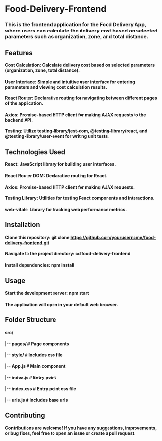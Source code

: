 # Food-Delivery-Frontend

### This is the frontend application for the Food Delivery App, where users can calculate the delivery cost based on selected parameters such as organization, zone, and total distance.

## Features

#### Cost Calculation: Calculate delivery cost based on selected parameters (organization, zone, total distance).
#### User Interface: Simple and intuitive user interface for entering parameters and viewing cost calculation results.
#### React Router: Declarative routing for navigating between different pages of the application.
#### Axios: Promise-based HTTP client for making AJAX requests to the backend API.
#### Testing: Utilize testing-library/jest-dom, @testing-library/react, and @testing-library/user-event for writing unit tests.

## Technologies Used

#### React: JavaScript library for building user interfaces.
#### React Router DOM: Declarative routing for React.
#### Axios: Promise-based HTTP client for making AJAX requests.
#### Testing Library: Utilities for testing React components and interactions.
#### web-vitals: Library for tracking web performance metrics.

## Installation

#### Clone this repository: git clone https://github.com/yourusername/food-delivery-frontend.git
#### Navigate to the project directory: cd food-delivery-frontend
#### Install dependencies: npm install

## Usage
#### Start the development server: npm start
#### The application will open in your default web browser.

## Folder Structure

#### src/
#### |-- pages/                 # Page components
#### |-- style/                 # Includes css file
#### |-- App.js                 # Main component
#### |-- index.js               # Entry point
#### |-- index.css              # Entry point css file
#### |-- urls.js                # Includes base urls

## Contributing

#### Contributions are welcome! If you have any suggestions, improvements, or bug fixes, feel free to open an issue or create a pull request.

